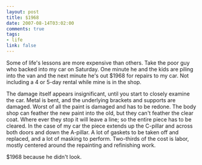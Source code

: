 ```yaml
--- 
layout: post
title: $1968
date: 2007-08-14T03:02:00
comments: true
tags:
- life
link: false
---
```

Some of life's lessons are more expensive than others.  Take the poor guy who backed into my car on Saturday.  One minute he and the kids are piling into the van and the next minute he's out $1968 for repairs to my car.  Not including a 4 or 5-day rental while mine is in the shop.

The damage itself appears insignificant, until you start to closely examine the car.  Metal is bent, and the underlying brackets and supports are damaged.  Worst of all the paint is damaged and has to be redone.  The body shop can feather the new paint into the old, but they can't feather the clear coat.  Where ever they stop it will leave a line; so the entire piece has to be cleared.  In the case of my car the piece extends up the C-pillar and across both doors and down the A-pillar.  A lot of gaskets to be taken off and replaced, and a lot of masking to perform.  Two-thirds of the cost is labor, mostly centered around the repainting and refinishing work.

$1968 because he didn't look.
